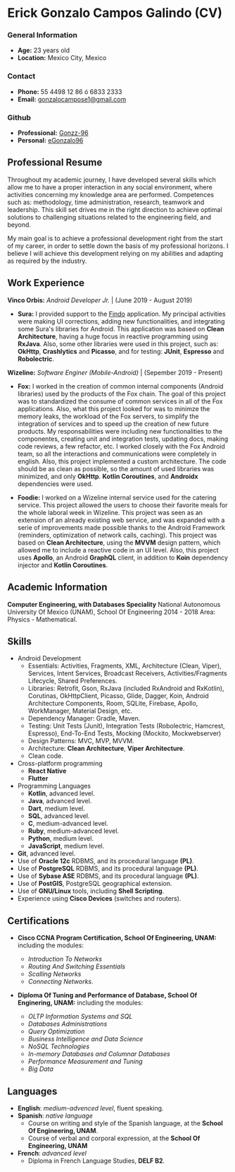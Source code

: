 # Erick Gonzalo Campos Galindo (CV)

### General Information
* **Age:** 23 years old
* **Location:** Mexico City, Mexico

### Contact
* **Phone:** 55 4498 12 86 ó 6833 2333
* **Email:** gonzalocampose1@gmail.com

### Github
* **Professional:** [Gonzz-96](https://github.com/Gonzz-96)
* **Personal:** [eGonzalo96](https://github.com/eGonzalo96)


## Professional Resume

Throughout my academic journey, I have developed several skills which allow me to have a proper interaction in any social environment, where activities concerning my knowledge area are performed. Competences such as: methodology, time administration, research, teamwork and leadership. This skill set drives me in the right direction to achieve optimal solutions to challenging situations related to the engineering field, and beyond.

My main goal is to achieve a professional development right from the start of my career, in order to settle down the basis of my professional horizons. I believe I will achieve this development relying on my abilities and adapting as required by the industry.

## Work Experience

**Vinco Orbis:** *Android Developer Jr.* | (June 2019 - August 2019)
* **Sura:** I provided support to the [Findo](https://play.google.com/store/apps/details?id=com.mx.sura.inversiones.findo&hl=en) application. My principal activities were making UI corrections, adding new functionalities, and integrating some Sura's libraries for Android. This application was based on **Clean Architecture**, having a huge focus in reactive programming using **RxJava**. Also, some other libraries were used in this project, such as: **OkHttp**, **Crashlytics** and **Picasso**, and for testing: **JUnit**, **Espresso** and **Robolectric**.

**Wizeline:** *Software Enginer (Mobile-Android)* | (Sepember 2019 - Present)
* **Fox:** I worked in the creation of common internal components (Android libraries) used by the products of the Fox chain. The goal of this project was to standardized the consume of common services in all of the Fox applications. Also, what this project looked for was to minimze the memory leaks, the workload of the Fox servers, to simplify the integration of services and to speed up the creation of new future products. My responsabilities were including new functionalities to the componentes, creating unit and integration tests, updating docs, making code reviews, a few refactor, etc. I worked closely with the Fox Android team, so all the interactions and communications were completely in english. Also, this project implemented a custom architecture. The code should be as clean as possible, so the amount of used libraries was minimized, and only **OkHttp**. **Kotlin Coroutines**, and **Androidx** dependencies were used.

* **Foodie:** I worked on a Wizeline internal service used for the catering service. This project allowed the users to choose their favorite meals for the whole laboral week in Wizeline. This project was seen as an extension of an already existing web service, and was expanded with a serie of improvements made possible thanks to the Android Framework (reminders, optimization of network calls, caching). This project was based on **Clean Architecture**, using the **MVVM** design pattern, which allowed me to include a reactive code in an UI level. Also, this project uses **Apollo**, an Android **GraphQL** client, in addition to **Koin** dependency injector and **Kotlin Coroutines**.

## Academic Information
**Computer Engineering, with Databases Speciality**
National Autonomous University Of Mexico (UNAM), School Of Engineering
2014 - 2018
Area: Physics - Mathematical.

## Skills
* Android Development
	* Essentials: Activities, Fragments, XML, Architecture (Clean, Viper), Services, Intent Services, Broadcast Receivers,  Activities/Fragments Lifecycle, Shared Preferences.
	* Libraries: Retrofit, Gson, RxJava (included RxAndroid and RxKotlin), Corutinas, OkHttpClient, Picasso, Glide, Dagger, Koin, Android Architecture Components, Room, SQLite, Firebase, Apollo, WorkManager, Material Design, etc.
	* Dependency Manager: Gradle, Maven.
	* Testing: Unit Tests (Junit), Integration Tests (Robolectric, Hamcrest, Espresso), End-To-End Tests, Mocking (Mockito, Mockwebserver)
	* Design Patterns: MVC, MVP, MVVM.
	* Architecture: **Clean Architecture**, **Viper Architecture**.
	* Clean code. 
* Cross-platform programming
    * **React Native**
    * **Flutter**
* Programming Languages
	* **Kotlin**, advanced level.
	* **Java**, advanced level.
	* **Dart**, medium level.
	* **SQL**, advanced level.
	* **C**, medium-advanced level.
	* **Ruby**, medium-advanced level.
	* **Python**, medium level.
	* **JavaScript**, medium level.
* **Git**, advanced level.
* Use of **Oracle 12c** RDBMS,  and its procedural language **(PL)**.
* Use of **PostgreSQL** RDBMS,  and its procedural language **(PL)**.
* Use of **Sybase ASE** RDBMS,  and its procedural language **(PL)**.
* Use of **PostGIS**, PostgreSQL geographical extension.
* Use of **GNU/Linux** tools, including **Shell Scripting**.
* Experience using **Cisco Devices** (switches and routers).

## Certifications

* **Cisco CCNA Program Certification, School Of Engineering, UNAM:** including the modules:
	* *Introduction To Networks*
	* *Routing And Switching Essentials*
	* *Scalling Networks* 
	* *Connecting Networks*. 

* **Diploma Of Tuning and Performance of Database, School Of Enginering, UNAM:** including the modules:
	* *OLTP Information Systems and SQL*
	* *Databases Administrations*
	* *Query Optimization*
	* *Business Intelligence and Data Science*
	* *NoSQL Technologies*
	* *In-memory Databases and Columnar Databases*
	* *Performance Measurement and Tuning* 
	* *Big Data*

## Languages
* **English**: *medium-advenced level*, fluent speaking.
* **Spanish**: *native language*
	* Course on writing and style of the Spanish language, at the **School Of Engineering, UNAM**.
	* Course of verbal and corporal expression, at the **School Of Engineering, UNAM**
* **French**: *advanced level*
	* Diploma in French Language Studies, **DELF B2**.
